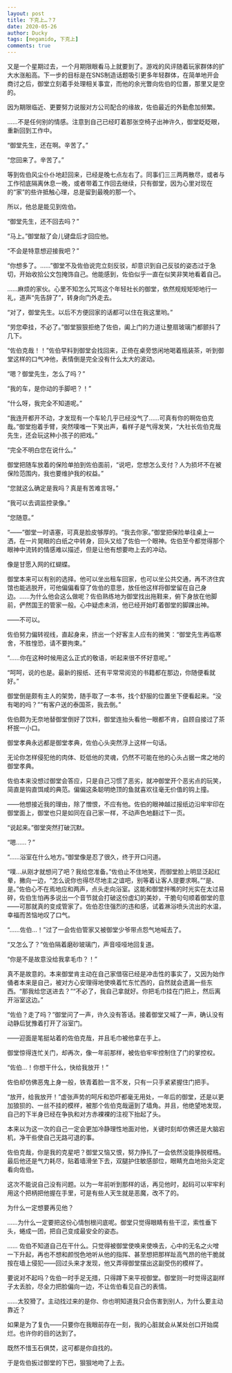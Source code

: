 ```yaml
---
layout: post
title: 下克上…？7
date: 2020-05-26
author: Ducky 
tags: [megamido, 下克上]
comments: true
---
```

又是一个星期过去，一个月期限眼看马上就要到了。游戏的风评随着玩家群体的扩大水涨船高。下一步的目标是在SNS制造话题吸引更多年轻群体，在简单地开会商讨之后，御堂立刻着手处理相关事宜，而他的余光瞥向佐伯的位置，那里又是空的。

因为期限临近、更要努力说服对方公司配合的缘故，佐伯最近的外勤愈加频繁。

……不是任何别的情感。注意到自己已经盯着那张空椅子出神许久，御堂眨眨眼，重新回到工作中。


“御堂先生，还在啊。辛苦了。”

“您回来了。辛苦了。”

等到佐伯风尘仆仆地赶回来，已经是晚七点左右了。同事们三三两两散尽，或者与工作彻底隔离休息一晚，或者带着工作回去继续，只有御堂，因为心里对现在的“家”的些许抵触心理，总是留到最晚的那一个。

所以，他总是能见到佐伯。

“御堂先生，还不回去吗？”

“马上。”御堂敲了会儿键盘后才回应他。

“不会是特意想迎接我吧？”

“你想多了。……”御堂不及佐伯说完立刻反驳，却意识到自己反驳的姿态过于急切，开始收拾公文包掩饰自己。他能感到，佐伯似乎一直在似笑非笑地看着自己。

……麻烦的家伙。心里不知怎么咒骂这个年轻社长的御堂，依然规规矩矩地行一礼，道声“先告辞了”，转身向门外走去。

“对了，御堂先生。以后不方便回家的话都可以住在我这里哟。”

“劳您牵挂，不必了。”御堂狠狠拒绝了佐伯，阖上门的力道让整扇玻璃门都颤抖了几下。


“佐伯克哉！！”佐伯早料到御堂会找回来，正倚在桌旁悠闲地喝着瓶装茶，听到御堂这样的口气冲他，表情倒是完全没有什么太大的波动。

“嗯？御堂先生，怎么了吗？”

“我的车，是你动的手脚吧？！”

“什么呀，我完全不知道呢。”

“我连开都开不动，才发现有一个车轮几乎已经没气了……可真有你的啊佐伯克哉。”御堂抱着手臂，突然噗嗤一下笑出声，看样子是气得发笑，“大社长佐伯克哉先生，还会玩这种小孩子的把戏。”

“完全不明白您在说什么。”

御堂把随车放着的保险单拍到佐伯面前，“说吧，您想怎么支付？人为损坏不在被保险范围内，我也要维护我的权益。”

“您就这么确定是我吗？真是有苦难言呀。”

“我可以去调监控录像。”

“您随意。”

“——”御堂一时语塞，可真是脸皮够厚的。“我去你家。”御堂把保险单往桌上一洒，在一片晃眼的白纸之中转身，回头又给了佐伯一个眼神。佐伯至今都觉得那个眼神中流转的情感难以描述，但是让他有想要吻上去的冲动。

像是甘愿入网的红蝴蝶。


御堂本来可以有别的选择。他可以坐出租车回家，也可以坐公共交通，再不济住宾馆也能逃脱开，可他偏偏看穿了佐伯的意思，放任他这样将御堂留在自己身边。……为什么他会这么做呢？佐伯熟练地为御堂找出拖鞋来，俯下身放在他脚前，俨然国王的管家一般。心中疑虑未消，他已经开始盯着御堂的脚踝出神。

——不可以。

佐伯努力偏转视线，直起身来，挤出一个好客主人应有的微笑：“御堂先生再临寒舍，不胜惶恐，请不要拘束。”

“……你在这种时候用这么正式的敬语，听起来很不怀好意呢。”

“呵呵，说的也是。最新的报纸、还有平常常阅览的书籍都在那边，你随便看就好。”

御堂倒是颇有主人的架势，随手取了一本书，找个舒服的位置坐下便看起来。“没有喝的吗？”“有客户送的泰国茶，我去倒。”


佐伯颇为无奈地替御堂倒好了饮料，御堂连抬头看他一眼都不肯，自顾自接过了茶杯抿一小口。

御堂孝典永远都是御堂孝典，佐伯心头突然浮上这样一句话。

无论你怎样侵犯他的肉体、贬低他的灵魂，仍然不可能在他的心头占据一席之地的御堂孝典。

佐伯本来没想过御堂会答应，只是自己习惯了恶劣，就冲御堂开个恶劣点的玩笑，简直是钩直饵咸的典范。偏偏这条聪明绝顶的鱼就喜欢往毫无价值的钩上撞。

——他想接近我的理由，除了憎恨，不应有他。佐伯的眼神越过报纸边沿牢牢印在御堂面上，御堂也只是如同在自己家一样，不动声色地翻过下一页。


“说起来。”御堂突然打破沉默。

“嗯……？”

“……浴室在什么地方。”御堂像是忍了很久，终于开口问道。

“噗…从刚才就想问了吧？我给您准备。”佐伯止不住地笑，而御堂脸上明显泛起红晕，撇向一边，“怎么说你也得尽尽地主之谊吧，别等着让客人提要求啊。”“是、是。”佐伯心不在焉地应和两声，点头走向浴室。这能和御堂拌嘴的时光实在太过易碎，佐伯生怕再多说出一个音节就会打破这份虚幻的美妙，干脆句句顺着御堂的意——可那就真的变成管家了。佐伯忍住强烈的违和感，试着淋浴喷头流出的水温，幸福而苦恼地叹了口气。


“……佐伯…！”过了一会佐伯管家又被御堂少爷带点怨气地喊去了。

“又怎么了？”佐伯隔着磨砂玻璃门，声音哑哑地回复道。

“你是不是故意没给我拿毛巾？！”

真不是故意的。本来御堂肯主动在自己家借宿已经是冲击性的事实了，又因为始作俑者本来是自己，被对方心安理得地使唤着忙东忙西的，自然就会遗漏一些东西。“那我给您送进去？”“不必了，我自己拿就好。你把毛巾挂在门把上，然后离开浴室这边。”

“佐伯？走了吗？”御堂问了一声，许久没有答话。接着御堂又喊了一声，确认没有动静后犹豫着打开了浴室门。

——迎面是笔挺站着的佐伯克哉，并且毛巾被他拿在手上。

御堂惊得连忙关门，却再次，像一年前那样，被佐伯牢牢控制住了门的掌控权。

“佐伯…！你想干什么，快给我放开！”

佐伯却仿佛恶鬼上身一般，铁青着脸一言不发，只有一只手紧紧握住门把手。

“放开，给我放开！”虚张声势的呵斥和恐吓都毫无用处，一年后的御堂，还是以更加狼狈的、一丝不挂的模样，被那个佐伯克哉逼到了墙角。并且，他绝望地发现，自己的下半身已经在争执和对方赤裸裸的注视下抬起了头。

本来以为这一次的自己一定会更加冷静理性地面对他，关键时刻却仿佛还是大脑宕机，净干些使自己无路可退的事。

佐伯克哉，你是我的克星吧？御堂又恼又恨，努力挣扎了一会依然没能挣脱桎梏。最后他还是气力耗尽，贴着墙滑坐下去，双腿护住敏感部位，眼睛充血地抬头定定看向佐伯。

这次不能说自己没有问题。以为一年前听到那样的话，再见他时，起码可以牢牢利用这个把柄把他握在手里，可是有些人天生就是恶魔，改不了的。

为什么一定想要再见他？

……为什么一定要把这份心情刨根问底呢。御堂只觉得眼睛有些干涩，索性垂下头，蜷成一团，把自己变成最安全的姿态。


……
佐伯不知道自己在干什么。只觉得被御堂使唤来使唤去，心中的无名之火噌一下升起，再也不想和颜悦色地听从他的指挥、甚至想把那样趾高气昂的他干脆就按在墙上侵犯——回过头来才发现，他又弄得御堂摆出这副受伤的模样了。

要说对不起吗？佐伯一时手足无措，只得蹲下来平视御堂。御堂则一时觉得这副样子太丢脸，尽全力把脸偏向一边，不让佐伯看见自己的表情。

……太狡猾了。主动找过来的是你、你也明知道我只会伤害到别人，为什么要主动靠近？

如果是为了复仇——只要你在我眼前存在一刻，我的心脏就会从某处创口开始腐烂。也许你的目的达到了。

既然不惜玉石俱焚，这可都是你自找的。

于是佐伯扳过御堂的下巴，狠狠地吻了上去。
